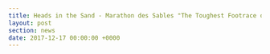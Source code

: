 ```yaml
---
title: Heads in the Sand - Marathon des Sables "The Toughest Footrace on Earth"
layout: post
section: news
date: 2017-12-17 00:00:00 +0000
---
```

